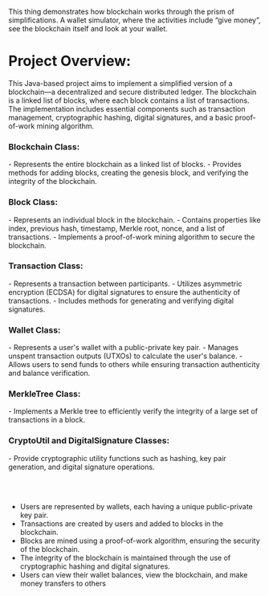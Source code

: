 This thing demonstrates how blockchain works through the prism of simplifications. A wallet simulator, where the activities include “give money”, see the blockchain itself and look at your wallet.

<h1>Project Overview:</h3>
<p>This Java-based project aims to implement a simplified version of a blockchain—a decentralized and secure distributed ledger. The blockchain is a linked list of blocks, where each block contains a list of transactions. The implementation includes essential components such as transaction management, cryptographic hashing, digital signatures, and a basic proof-of-work mining algorithm.</p>


<h3>Blockchain Class:</h3>
- Represents the entire blockchain as a linked list of blocks.
- Provides methods for adding blocks, creating the genesis block, and verifying the integrity of the blockchain.

<h3>Block Class:</h3>
- Represents an individual block in the blockchain.
- Contains properties like index, previous hash, timestamp, Merkle root, nonce, and a list of transactions.
- Implements a proof-of-work mining algorithm to secure the blockchain.

<h3>Transaction Class:</h3>
- Represents a transaction between participants.
- Utilizes asymmetric encryption (ECDSA) for digital signatures to ensure the authenticity of transactions.
- Includes methods for generating and verifying digital signatures.

<h3>Wallet Class:</h3>
- Represents a user's wallet with a public-private key pair.
- Manages unspent transaction outputs (UTXOs) to calculate the user's balance.
- Allows users to send funds to others while ensuring transaction authenticity and balance verification.

<h3>MerkleTree Class:</h3>
- Implements a Merkle tree to efficiently verify the integrity of a large set of transactions in a block.

<h3>CryptoUtil and DigitalSignature Classes:</h3>
- Provide cryptographic utility functions such as hashing, key pair generation, and digital signature operations.

<br><br>

- Users are represented by wallets, each having a unique public-private key pair.
- Transactions are created by users and added to blocks in the blockchain.
- Blocks are mined using a proof-of-work algorithm, ensuring the security of the blockchain.
- The integrity of the blockchain is maintained through the use of cryptographic hashing and digital signatures.
- Users can view their wallet balances, view the blockchain, and make money transfers to others

